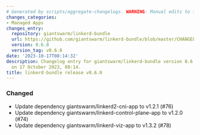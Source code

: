 ```yaml
---
# Generated by scripts/aggregate-changelogs. WARNING: Manual edits to this files will be overwritten.
changes_categories:
- Managed Apps
changes_entry:
  repository: giantswarm/linkerd-bundle
  url: https://github.com/giantswarm/linkerd-bundle/blob/master/CHANGELOG.md#060---2023-10-11
  version: 0.6.0
  version_tag: v0.6.0
date: '2023-10-17T08:14:32'
description: Changelog entry for giantswarm/linkerd-bundle version 0.6.0, published
  on 17 October 2023, 08:14.
title: linkerd-bundle release v0.6.0
---
```


### Changed
- Update dependency giantswarm/linkerd2-cni-app to v1.2.1 (#76)
- Update dependency giantswarm/linkerd-control-plane-app to v1.2.0 (#74)
- Update dependency giantswarm/linkerd-viz-app to v1.3.2 (#78)
